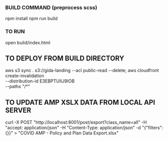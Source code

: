 ### BUILD COMMAND (preprocess scss)

npm install
npm run build

### TO RUN

open build/index.html

## TO DEPLOY FROM BUILD DIRECTORY

aws s3 sync . s3://gida-landing --acl public-read --delete; aws cloudfront create-invalidation \
--distribution-id E3EBPTUIIJ9IOB \
--paths "/*"

## TO UPDATE AMP XSLX DATA FROM LOCAL API SERVER
curl -X POST "http://localhost:8001/post/export?class_name=all" -H "accept: application/json" -H "Content-Type: application/json" -d "{\"filters\":{}}" > "COVID AMP - Policy and Plan Data Export.xlsx"
